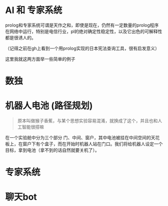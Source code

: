 # AI 和 专家系统
prolog和专家系统可谓是天作之和，即使是现在，仍然有一定数量的prolog程序在网络中运行，特别是电信行业，pl的绝对确定性稳定性，以及它出色的可解释性都是很诱人的。

（记得之前在gh上看到一个用prolog实现的日本宪法查询工具，很有启发意义）

这里我就这两方面举一些简单的例子

# 数独


# 机器人电池 (路径规划)
> 原本叫做猴子香蕉，与某个思想实验容易混淆，就换成了这个，并且也和人工智能很搭嘛

在一个实验舱中分为三个部分 门、中间、窗户，其中电池被挂在中间空间的天花板上，在窗户下有个盒子，而在开始时机器人站在门口。我们将给机器人设定一个目标，拿到电池（拿不到的话自然就要关机了）。


# 专家系统

# 聊天bot
